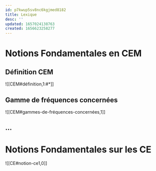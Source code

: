 ```yaml
---
id: p7kwup5sv8nc6kgjmed8182
title: Lexique
desc: ''
updated: 1657024138763
created: 1656623258277
---
```


# Notions Fondamentales en CEM

## Définition CEM

![[CEM#définition,1:#*]]

## Gamme de fréquences concernées

![[CEM#gammes-de-fréquences-concernées,1]]

## ...



# Notions Fondamentales sur les CE

![[CE#notion-ce1,0]]
